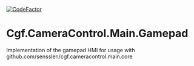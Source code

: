 [![CodeFactor](https://www.codefactor.io/repository/github/sensslen/cgf.cameracontrol.main.gamepad/badge)](https://www.codefactor.io/repository/github/sensslen/cgf.cameracontrol.main.gamepad)
# Cgf.CameraControl.Main.Gamepad
Implementation of the gamepad HMI for usage with github.com/sensslen/cgf.cameracontrol.main.core
